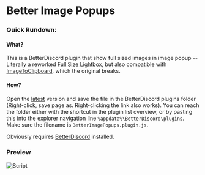 # Better Image Popups

### Quick Rundown:

#### What?
This is a BetterDiscord plugin that show full sized images in image popup -- Literally a reworked [Full Size Lightbox](https://gist.github.com/Jiiks/7eb81b8950c073a09fbc2493da3ec714), but also compatible with [ImageToClipboard](https://github.com/rauenzi/BetterDiscordAddons/tree/master/Plugins/ImageToClipboard), which the original breaks.

#### How?
Open the [latest](https://raw.githubusercontent.com/Orrielel/BetterDiscordAddons/master/Plugins/BetterImagePopups/BetterImagePopups.plugin.js) version and save the file in the BetterDiscord plugins folder (Right-click, save page as. Right-clicking the link also works). You can reach the folder either with the shortcut in the plugin list overview, or by pasting this into the explorer navigation line `%appdata%\BetterDiscord\plugins`. Make sure the filename is `BetterImagePopups.plugin.js`.

Obviously requires [BetterDiscord](https://github.com/jiiks/betterdiscordapp) installed.

### Preview
![Script](https://orrie.s-ul.eu/preview/S8X0l3XC)
